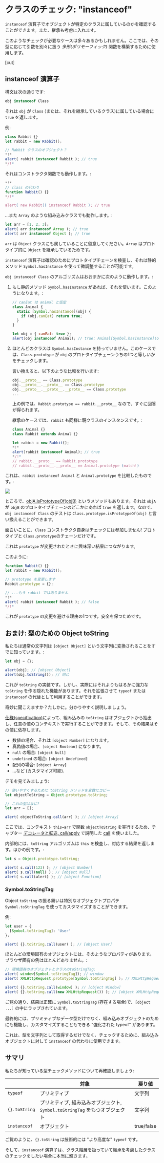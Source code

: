 # クラスのチェック: "instanceof"

`instanceof` 演算子でオブジェクトが特定のクラスに属しているのかを確認することができます。また、継承も考慮に入れます。

このようなチェックが必要なケースは多々あるかもしれません。ここでは、その型に応じて引数を別々に扱う *多形(ポリモーフィック)* 関数を構築するために使用します。

[cut]

## instanceof 演算子 

構文は次の通りです:
```js
obj instanceof Class
```

それは `obj` が `Class` (または、それを継承しているクラス)に属している場合に `true` を返します。

例:

```js run
class Rabbit {}
let rabbit = new Rabbit();

// Rabbit クラスのオブジェクト？
*!*
alert( rabbit instanceof Rabbit ); // true
*/!*
```

それはコンストラクタ関数でも動作します。:

```js run
*!*
// class の代わり
function Rabbit() {}
*/!*

alert( new Rabbit() instanceof Rabbit ); // true
```

...また `Array` のような組み込みクラスでも動作します。:

```js run
let arr = [1, 2, 3];
alert( arr instanceof Array ); // true
alert( arr instanceof Object ); // true
```

`arr` は `Object` クラスにも属していることに留意してください。`Array` はプロトタイプ的に `Object` を継承しているためです。

`instanceof` 演算子は確認のためにプロトタイプチェーンを検査し、それは静的メソッド `Symbol.hasInstance` を使って微調整することが可能です。

`obj instanceof Class` のアルゴリズムはおおまかに次のように動作します。:

1. もし静的メソッド `Symbol.hasInstance` があれば、それを使います。このようになります。:

    ```js run
    // canEat は animal と仮定
    class Animal {
      static [Symbol.hasInstance](obj) {
        if (obj.canEat) return true;
      }
    }

    let obj = { canEat: true };
    alert(obj instanceof Animal); // true: Animal[Symbol.hasInstance](obj)が呼ばれます
    ```

2. ほとんどのクラスは `Symbol.hasInstance` を持っていません。このケースでは、`Class.prototype` が `obj` のプロトタイプチェーンうちの1つと等しいかをチェックします。

    言い換えると、以下のような比較を行います:
    ```js
    obj.__proto__ == Class.prototype
    obj.__proto__.__proto__ == Class.prototype
    obj.__proto__.__proto__.__proto__ == Class.prototype
    ...
    ```

    上の例では、`Rabbit.prototype == rabbit.__proto__` なので、すぐに回答が得られます。

    継承のケースでは、`rabbit` も同様に親クラスのインスタンスです。:

    ```js run
    class Animal {}
    class Rabbit extends Animal {}

    let rabbit = new Rabbit();
    *!*
    alert(rabbit instanceof Animal); // true
    */!*
    // rabbit.__proto__ == Rabbit.prototype
    // rabbit.__proto__.__proto__ == Animal.prototype (match!)
    ```

これは、`rabbit instanceof Animal` と `Animal.prototype` を比較したものです。:

![](instanceof.svg)

ところで、[objA.isPrototypeOf(objB)](mdn:js/object/isPrototypeOf) というメソッドもあります。それは `objA` が `objB` のプロトタイプチェーンのどこかにあれば `true` を返します。なので、`obj instanceof Class` のテストは `Class.prototype.isPrototypeOf(obj)` と言い換えることができます。

面白いことに、`Class` コンストラクタ自身はチェックには参加しません! プロトタイプと `Class.prototype`のチェーンだけです。

これは `prototype` が変更されたときに興味深い結果につながります。

このように:

```js run
function Rabbit() {}
let rabbit = new Rabbit();

// prototype を変更します
Rabbit.prototype = {};

// ...もう rabbit ではありません
*!*
alert( rabbit instanceof Rabbit ); // false
*/!*
```

これが `prototype` の変更を避ける理由の1つです。安全を保つためです。

## おまけ: 型のための Object toString

私たちは通常の文字列は `[object Object]` という文字列に変換されることをすでに知っています。:

```js run
let obj = {};

alert(obj); // [object Object]
alert(obj.toString()); // 同じ
```

これが `toString` の実装です。しかし、実際にはそれよりもはるかに強力な `toString` を作る隠れた機能があります。それを拡張させて `typeof` または `instanceof` の代替として利用することができます。

奇妙に聞こえますか？たしかに。分かりやすく説明しましょう。

[仕様(specification)](https://tc39.github.io/ecma262/#sec-object.prototype.tostring)によって、組み込みの `toString` はオブジェクトから抽出し、任意の値のコンテキストで実行することができます。そして、その結果はその値に依存します。

- 数値の場合、それは `[object Number]` になります。
- 真偽値の場合、`[object Boolean]` になります。
- `null` の場合: `[object Null]`
- `undefined` の場合: `[object Undefined]`
- 配列の場合: `[object Array]`
- ...など (カスタマイズ可能).

デモを見てみましょう:

```js run
// 使いやすくするために toString メソッドを変数にコピー
let objectToString = Object.prototype.toString;

// これの型はなに?
let arr = [];

alert( objectToString.call(arr) ); // [object Array]
```

ここでは、コンテキスト `this=arr` で関数 `objectToString` を実行するため、チャプター [デコレータと転送, call/apply](info:call-apply-decorators) で説明した [call](mdn:js/function/call) を使いました。

内部的には、`toString` アルゴリズムは `this` を検査し、対応する結果を返します。ほかの例です。:

```js run
let s = Object.prototype.toString;

alert( s.call(123) ); // [object Number]
alert( s.call(null) ); // [object Null]
alert( s.call(alert) ); // [object Function]
```

### Symbol.toStringTag

Object `toString` の振る舞いは特別なオブジェクトプロパテ `Symbol.toStringTag` を使ってカスタマイズすることができます。

例:

```js run
let user = {
  [Symbol.toStringTag]: 'User'
};

alert( {}.toString.call(user) ); // [object User]
```

ほとんどの環境固有のオブジェクトには、そのようなプロパティがあります。 ブラウザ固有の例はほとんどありません。:

```js run
// 環境固有のオブジェクトとクラスのtoStringTag:
alert( window[Symbol.toStringTag]); // window
alert( XMLHttpRequest.prototype[Symbol.toStringTag] ); // XMLHttpRequest

alert( {}.toString.call(window) ); // [object Window]
alert( {}.toString.call(new XMLHttpRequest()) ); // [object XMLHttpRequest]
```

ご覧の通り、結果は正確に `Symbol.toStringTag` (存在する場合)で、`[object ...]` の中にラップされています。

最終的には、プリミティブなデータ型だけでなく、組み込みオブジェクトのためにも機能し、カスタマイズすることもできる "強化された typeof" があります。

これは、型を文字列として取得するだけでなく、チェックするために、組み込みオブジェクトに対して `instanceof` の代わりに使用できます。

## サマリ 

私たちが知っている型チェックメソッドについて再確認しましょう:

|               | 対象   |  戻り値      |
|---------------|-------------|---------------|
| `typeof`      | プリミティブ  |  文字列       |
| `{}.toString` | プリミティブ, 組み込みオブジェクト, `Symbol.toStringTag` をもつオブジェクト  |       文字列 |
| `instanceof`  | オブジェクト     |  true/false   |

ご覧のように、`{}.toString` は技術的には "より高度な" `typeof` です。

そして、`instanceof` 演算子は、クラス階層を扱っていて継承を考慮したクラスのチェックをしたい場合に本当に輝きます。
